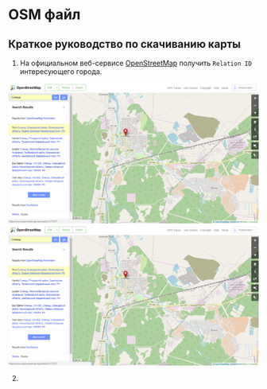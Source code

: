 # OSM файл
## Краткое руководство по скачиванию карты
1. На официальном веб-сервисе [OpenStreetMap](https://www.openstreetmap.org/) получить `Relation ID` интересующего города.

![Slantsy_1](References/Slantsy_1.png "На примере города Сланцы")
[![Slantsy_2](References/Slantsy_1.png)](https://www.openstreetmap.org/relation/3172317#map=13/59.1066/28.1247)

2. 